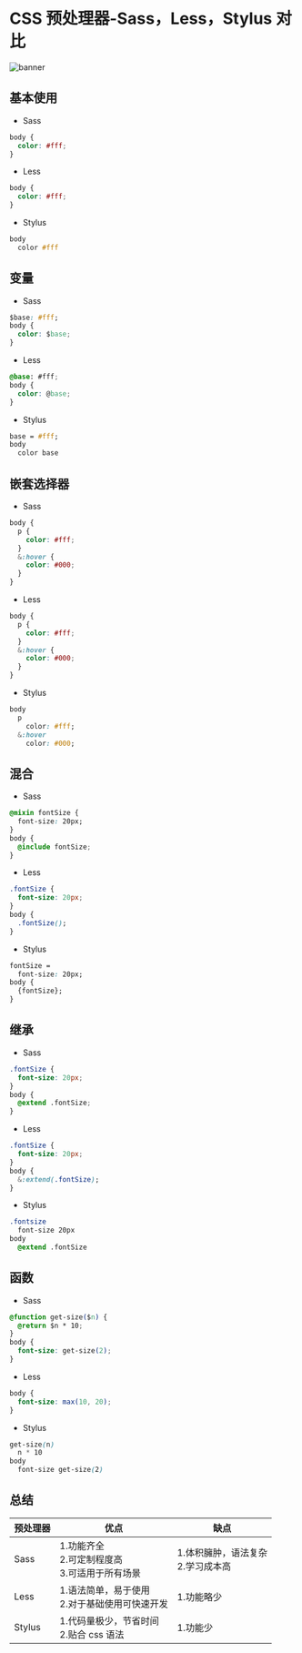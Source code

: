 # CSS 预处理器-Sass，Less，Stylus 对比

![banner](/images/blogs/blog/csspre.png)

## 基本使用

- Sass

```css
body {
  color: #fff;
}
```

- Less

```css
body {
  color: #fff;
}
```

- Stylus

```css
body
  color #fff
```

## 变量

- Sass

```css
$base: #fff;
body {
  color: $base;
}
```

- Less

```css
@base: #fff;
body {
  color: @base;
}
```

- Stylus

```css
base = #fff;
body
  color base
```

## 嵌套选择器

- Sass

```css
body {
  p {
    color: #fff;
  }
  &:hover {
    color: #000;
  }
}
```

- Less

```css
body {
  p {
    color: #fff;
  }
  &:hover {
    color: #000;
  }
}
```

- Stylus

```css
body
  p
    color: #fff;
  &:hover
    color: #000;
```

## 混合

- Sass

```css
@mixin fontSize {
  font-size: 20px;
}
body {
  @include fontSize;
}
```

- Less

```css
.fontSize {
  font-size: 20px;
}
body {
  .fontSize();
}
```

- Stylus

```css
fontSize =
  font-size: 20px;
body {
  {fontSize};
}
```

## 继承

- Sass

```css
.fontSize {
  font-size: 20px;
}
body {
  @extend .fontSize;
}
```

- Less

```css
.fontSize {
  font-size: 20px;
}
body {
  &:extend(.fontSize);
}
```

- Stylus

```css
.fontsize
  font-size 20px
body
  @extend .fontSize
```

## 函数

- Sass

```css
@function get-size($n) {
  @return $n * 10;
}
body {
  font-size: get-size(2);
}
```

- Less

```css
body {
  font-size: max(10, 20);
}
```

- Stylus

```css
get-size(n)
  n * 10
body
  font-size get-size(2)
```

## 总结

| 预处理器 | 优点                                                   | 缺点                                     |
| -------- | ------------------------------------------------------ | ---------------------------------------- |
| Sass     | 1.功能齐全<br>2.可定制程度高<br>3.可适用于所有场景<br> | 1.体积臃肿，语法复杂<br>2.学习成本高<br> |
| Less     | 1.语法简单，易于使用<br>2.对于基础使用可快速开发<br>   | 1.功能略少<br>                           |
| Stylus   | 1.代码量极少，节省时间<br>2.贴合 css 语法<br>          | 1.功能少<br>                             |

<Valine></Valine>
